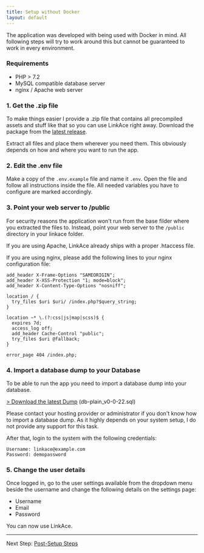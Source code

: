 ```yaml
---
title: Setup without Docker
layout: default
---
```


The application was developed with being used with Docker in mind. All following steps will try to work around this but
cannot be guaranteed to work in every environment.

### Requirements

* PHP > 7.2
* MySQL compatible database server
* nginx / Apache web server

### 1. Get the .zip file

To make things easier I provide a .zip file that contains all precompiled assets and stuff like that so you can use
LinkAce right away. Download the package from the [latest release](https://github.com/Kovah/LinkAce/releases).

Extract all files and place them wherever you need them. This obviously depends on how and where you want to run the
app.

### 2. Edit the .env file

Make a copy of the `.env.example` file and name it `.env`. Open the file and follow all instructions inside the file. 
All needed variables you have to configure are marked accordingly.

### 3. Point your web server to /public

For security reasons the application won't run from the base filder where you extracted the files to. Instead, point
your web server to the `/public` directory in your linkace folder.

If you are using Apache, LinkAce already ships with a proper .htaccess file.

If you are using nginx, please add the following lines to your nginx configuration file:

```
add_header X-Frame-Options "SAMEORIGIN";
add_header X-XSS-Protection "1; mode=block";
add_header X-Content-Type-Options "nosniff";

location / {
  try_files $uri $uri/ /index.php?$query_string;
}

location ~* \.(?:css|js|map|scss)$ {
  expires 7d;
  access_log off;
  add_header Cache-Control "public";
  try_files $uri @fallback;
}

error_page 404 /index.php;
```

### 4. Import a database dump to your Database

To be able to run the app you need to import a database dump into your database.

[> Download the latest Dump](/docs/v1/setup/db-plain_v0-0-22.sql) (db-plain_v0-0-22.sql)

Please contact your hosting provider or administrator if you don't know how to import a database dump. As it highly
depends on your system setup, I do not provide any support for this task.

After that, login to the system with the following credentials:
```
Username: linkace@example.com
Password: demopassword
```

### 5. Change the user details

Once logged in, go to the user settings available from the dropdown menu beside the username and change the following
details on the settings page:

* Username
* Email
* Password

You can now use LinkAce.

---

Next Step: [Post-Setup Steps](/docs/v1/setup/post-setup)
